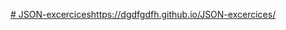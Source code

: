 [# JSON-excercices](https://dgdfgdfh.github.io/JSON-excercices/)https://dgdfgdfh.github.io/JSON-excercices/
